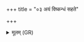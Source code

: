 +++
title = "०३ अयं विष्कन्धं सहते"

+++
<details><summary>मूलम् (GR)</summary>

अयं विष्कन्धं सहते  
अयं रक्षो ऽप बाधते ।  
अयं नो विश्वभेषजो  
जङ्गिडः पात्व् अंहसः ॥
</details>